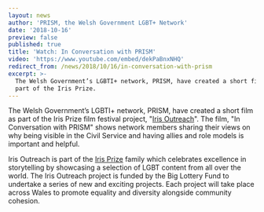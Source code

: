 ```yaml
---
layout: news
author: 'PRISM, the Welsh Government LGBT+ Network'
date: '2018-10-16'
preview: false
published: true
title: 'Watch: In Conversation with PRISM'
video: 'https://www.youtube.com/embed/dekPaBnxNHQ'
redirect_from: /news/2018/10/16/in-conversation-with-prism
excerpt: >-
  The Welsh Government’s LGBTI+ network, PRISM, have created a short film as
  part of the Iris Prize.
---
```

The Welsh Government’s LGBTI+ network, PRISM, have created a short film as part of the Iris Prize film festival project, "[Iris Outreach](https://www.irisprize.org/outreach/)". The film, "In Conversation with PRISM" shows network members sharing their views on why being visible in the Civil Service and having allies and role models is important and helpful.

Iris Outreach is part of the [Iris Prize](https://www.irisprize.org/) family which celebrates excellence in storytelling by showcasing a selection of LGBT content from all over the world. The Iris Outreach project is funded by the Big Lottery Fund to undertake a series of new and exciting projects. Each project will take place across Wales to promote equality and diversity alongside community cohesion.